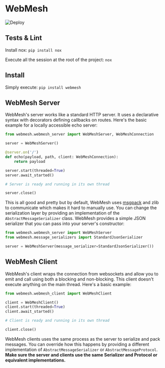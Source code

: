 # WebMesh
![Deploy](https://github.com/binarskugga/webmesh/actions/workflows/python-publish.yml/badge.svg)

## Tests & Lint
Install nox: `pip install nox`

Execute all the session at the root of the project: `nox`

## Install

Simply execute: `pip install webmesh`


## WebMesh Server
WebMesh's server works like a standard HTTP server. It uses a declarative syntax with decorators defining callbacks on routes. Here's the basic example for a locally accessible echo server:

```python
from webmesh.webmesh_server import WebMeshServer, WebMeshConnection

server = WebMeshServer()

@server.on('/')
def echo(payload, path, client: WebMeshConnection):
    return payload

server.start(threaded=True)
server.await_started()

# Server is ready and running in its own thread

server.close()
```

This is all good and pretty but by default, WebMesh uses [msgpack](https://github.com/msgpack/msgpack-python) and zlib to communicate which makes it hard to manually use. You can change the serialization layer by providing an implementation of the `AbstractMessageSerializer` class. WebMesh provides a simple JSON serializer that you can pass into your server's constructor:

```python
from webmesh.webmesh_server import WebMeshServer
from webmesh.message_serializers import StandardJsonSerializer

server = WebMeshServer(message_serializer=StandardJsonSerializer())
```

## WebMesh Client
WebMesh's client wraps the connection from websockets and allow you to emit and call using both a blocking and non-blocking. This client doesn't execute anything on the main thread. Here's a basic example:

```python
from webmesh.webmesh_client import WebMeshClient

client = WebMeshClient()
client.start(threaded=True)
client.await_started()

# Client is ready and running in its own thread

client.close()
```

WebMesh clients uses the same process as the server to serialize and pack messages. You can override how this happens by providing a different implementation of `AbstractMessageSerializer` or `AbstractMessageProtocol`. **Make sure the server and clients use the same Serializer and Protocol or equivalent implementations.**
